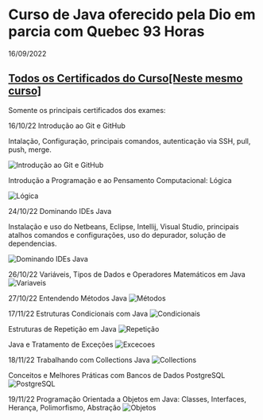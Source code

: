 # Curso de Java oferecido pela Dio em parcia com Quebec 93 Horas
16/09/2022
## [Todos os Certificados do Curso[Neste mesmo curso]](certificados)

Somente os principais certificados dos exames:

16/10/22 Introdução ao Git e GitHub

Intalação, Configuração, principais comandos, autenticação via SSH,
pull, push, merge.

![Introdução ao Git e GitHub](imgCertificados/20221016_git_GitHub.png)

Introdução a Programação e ao Pensamento Computacional: Lógica

![Lógica](imgCertificados/20221016_Programacao_Pensamento_Computacional.png)

24/10/22 Dominando IDEs Java

Instalação e uso do Netbeans, Eclipse, Intellij, Visual Studio, principais
atalhos comandos e configurações, uso do depurador, solução de dependencias.

![Dominando IDEs Java](imgCertificados/20221024_Dominando_IDEs_Java.png)

26/10/22
Variáveis, Tipos de Dados e Operadores Matemáticos em Java
![Variaveis](imgCertificados/20221026_Variaveis_Tipos.png)

27/10/22
Entendendo Métodos Java
![Métodos](imgCertificados/20221027_Metodos_java.png)

17/11/22
Estruturas Condicionais com Java
![Condicionais](imgCertificados/20221117_Estruturas_Condicionais_Java.png)

Estruturas de Repetição em Java
![Repetição](imgCertificados/20221117_Estruturas_Repeticao_Java.png)

Java e Tratamento de Exceções
![Excecoes](imgCertificados/20221117_Tratamento_Excecoes_java.png)

18/11/22
Trabalhando com Collections Java
![Collections](imgCertificados/20221118_Collections_Java.png)

Conceitos e Melhores Práticas com Bancos de Dados PostgreSQL
![PostgreSQL](imgCertificados/20221118_Banco_de_Dados_PostgreSQL.png)

19/11/22
Programação Orientada a Objetos em Java: Classes, Interfaces, Herança,
Polimorfismo, Abstração
![Objetos](imgCertificados/20221119_Programacao_Orientada_a_Objetos.png)

